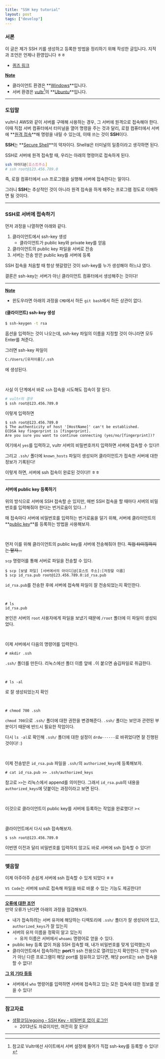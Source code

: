 ```yaml
---
title: "SSH key tutorial"
layout: post
tags: ["develop"]
---
```


### 서론
이 글은 제가 SSH 키를 생성하고 등록한 방법을 정리하기 위해 작성한 글입니다. 지적과 조언은 언제나 환영입니다 ㅎㅎ

- [퀴즈 링크](https://github.com/BlueHorn07/bluehorn07.github.io/tree/master/assets/files/quiz/SSH-tutorial-quiz.pdf)

**<u>Note</u>**<br>
- 클라이언트 환경은 **<u>Windows</u>**입니다.
- 서버 환경은 [vultr](https://www.vultr.com/)[^1]의 **<u>Ubuntu</u>**입니다.

<hr>

### 도입말

vultr나 AWS와 같이 서버를 구매해 사용하는 경우, 그 서버에 원격으로 접속해야 한다. 이때 직접 서버 컴퓨터에서 터미널을 열어 명령을 주는 것과 달리, 로컬 컴퓨터에서 서버에 **<u>원격 접속</u>**해 명령을 내릴 수 있는데, 이때 쓰는 것이 **SSH**이다.

**SSH**는 **<u>Secure Shell</u>**의 약자이다. Shell<small>쉘</small>은 터미널의 일종이라고 생각하면 된다.

SSH로 서버에 원격 접속할 때, 우리는 아래의 명령어로 접속하게 된다.

``` bash
ssh 아이디@[호스트주소]
# ssh root@123.456.789.0
```

즉, 로컬 컴퓨터에서 `ssh` 프로그램을 실행해 서버에 접속한다는 말이다.

그러니 **SSH**는 추상적인 것이 아니라 원격 접속을 하게 해주는 프로그램 정도로 이해하면 될 것이다.

<hr>

### SSH로 서버에 접속하기

먼저 과정을 나열하면 아래와 같다.

1. 클라이언트에서 ssh-key 생성
   - 클라이언트가 public key와 private key를 얻음 
2. 클라이언트의 public key 파일을 서버로 전송
3. 서버는 전송 받은 public key를 서버에 등록

SSH 접속을 처음할 때 항상 헷갈렸던 것이 ssh-key를 누가 생성해야 하느냐 였다. 

결론은 ssh-key는 서버가 아닌 클라이언트 컴퓨터에서 생성해주는 것이다!

<hr>

**<u>Note</u>**<br>
- 윈도우라면 아래의 과정을 `CMD`에서 하든 `git bash`에서 하든 상관이 없다.

#### (클라이언트) ssh-key 생성

``` bash
$ ssh-keygen -t rsa
```

옵션을 입력하는 것이 나오는데, ssh-key 파일의 이름을 지정할 것이 아니라면 모두 Enter를 쳐준다.

그러면 ssh-key 파일이

``` bash
C:/Users/[유저이름]/.ssh
```

에 생성된다.

<br>

사실 이 단계에서 바로 `ssh` 접속을 시도해도 접속이 잘 된다.

``` bash
# vultr의 경우
$ ssh root@123.456.789.0
```

이렇게 입력하면 

```
$ ssh root@123.456.789.0
$ The authenticity of host '[HostName]' can't be established.
ECDSA key fingerprint is [fingerprint].
Are you sure you want to continue connecting (yes/no/[fingerprint])?
```

여기에서 `yes`를 입력하고, vultr 서버의 비밀번호까지 입력하면 서버에 접속할 수 있다!!

그리고 `.ssh/` 폴더에 `known_hosts` 파일이 생성되어 클라이언트가 접속한 서버에 대한 정보가 기록된다!

이렇게 하면, 서버에 ssh 접속이 완료된 것이다!! ㅎㅎ

<hr>

#### 서버에 public key 등록하기

위의 방식으로 서버에 SSH 접속할 순 있지만, 매번 SSH 접속을 할 때마다 서버의 비밀번호를 입력해줘야 한다는 번거로움이 있다...!

매 접속마다 서버에 비밀번호를 입력하는 번거로움을 덜기 위해, 서버에 클라이언트의 **<u>public key</u>**를 등록하는 방법을 사용해보자.

<br>

먼저 이를 위해 클라이언트의 public key를 서버에 전송해줘야 한다. ~~직접 타이핑하지는 말자...~~

`scp` 명령어를 통해 서버로 파일을 전송할 수 있다.

```
$ scp [보낼 파일] [서버에서의 아이디]@[호스트 주소]:[저장할 이름]
$ scp id_rsa.pub root@123.456.789.0:id_rsa.pub
```

`id_rsa.pub`를 전송한 후에 서버에 접속해 파일이 잘 전송되었는지 확인한다.

<br>

``` 
# ls
id_rsa.pub
```

본인은 서버의 `root` 사용자에게 파일을 보냈기 때문에 `/root` 폴더에 이 파일이 생성되었다.

<br>

이제 서버에서 다음의 명령어를 입력한다.

```
# mkdir .ssh
```

`.ssh/` 폴더를 만든다. 리눅스에선 폴더 이름 앞에 `.`이 붙으면 숨김파일로 취급한다.

<br>

```
# ls -al
```

로 잘 생성되었는지 확인

<br>

```
# chmod 700 .ssh
```

`chmod 700`으로 `.ssh/` 폴더에 대한 권한을 변경해준다. `.ssh/` 폴더는 보안과 관련된 부분이기 때문에 반드시 필요한 작업이다.

다시 `ls -al`로 확인해 `.ssh/` 폴더에 대한 설정이 `drdw------`로 바뀌었다면 잘 진행된 것이다! :)

<br>

이제 전송받은 `id_rsa.pub` 파일을 `.ssh/`의 `authorized_keys`에 등록해보자.

```
# cat id_rsa.pub >> .ssh/authorized_keys
```

참고로 `>>`는 리눅스에서 append를 의미한다. 그래서 `id_rsa.pub`의 내용을 `authorized_keys`에 덧붙이는 과정이라고 보면 된다.

<br>

이것으로 클라이언트이 public key를 서버에 등록하는 작업을 완료했다! ><

<br>

클라이언트에서 다시 ssh 접속해보자.

``` 
$ ssh root@123.456.789.0
```

이번엔 이전과 달리 비밀번호를 입력하지 않고도 바로 서버에 ssh 접속할 수 있다!!

<hr>

### 맺음말

이제 아주아주 손쉽게 서버에 ssh 접속할 수 있게 되었다 ㅎㅎ

`VS Code`는 서버에 ssh로 접속해 파일을 바로 바꿀 수 있는 기능도 제공한다!! 

<hr>

**<u>오류에 대한 조언</u>**<br>
만약 오류가 난다면 아래의 과정을 점검해보자.

- 내가 접속하려는 서버 유저에 해당하는 디렉토리에 `.ssh/` 폴더가 잘 생성되어 있고, `authorized_keys`가 잘 있는지
- 서버의 유저 이름을 정확히 알고 있는지
  - 유저 이름은 서버에서 `whoami` 명령어로 얻을 수 있다.
- public key 등록 없이 처음 SSH 접속할 때, 내가 비밀번호를 맞게 입력했는지
- 클라이언트에서 접속하려는 **port**가 ssh 전용으로 열려있는지 확인한다. 만약 ssh가 아닌 다른 프로그램이 해당 port를 점유하고 있다면, 해당 port로는 ssh 접속을 할 수 없다!

**<u>그 외 기타 등등</u>**<br>
- 서버에서 `who` 명령어를 입력하면 서버에 접속하고 있는 모든 접속에 대한 정보를 얻을 수 있다!

<hr>

### 참고자료
- [생활코딩/egoing - SSH Key - 비밀번호 없이 로그인](https://opentutorials.org/module/432/3742)
  - 2013년도 자료이지만, 여전히 잘 된다!

<hr>

[^1]: 참고로 Vultr에선 사이트에서 서버 설정에 들어가 직접 ssh-key를 등록할 수 있다!



